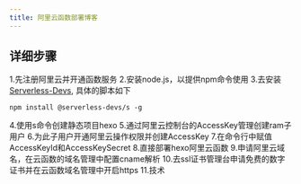 ```yaml
---
title: 阿里云函数部署博客
---
```


## 详细步骤

1.先注册阿里云并开通函数服务
2.安装node.js，以提供npm命令使用
3.去安装 [Serverless-Devs](https://github.com/Serverless-Devs/Serverless-Devs), 具体的脚本如下

```shell
npm install @serverless-devs/s -g
```

4.使用s命令创建静态项目hexo
5.通过阿里云控制台的AccessKey管理创建ram子用户
6.为此子用户开通阿里云操作权限并创建AccessKey
7.在命令行中赋值AccessKeyId和AccessKeySecret
8.直接部署hexo阿里云函数
9.申请阿里云域名，在云函数的域名管理中配置cname解析
10.去ssl证书管理台申请免费的数字证书并在云函数域名管理中开启https
11.技术

